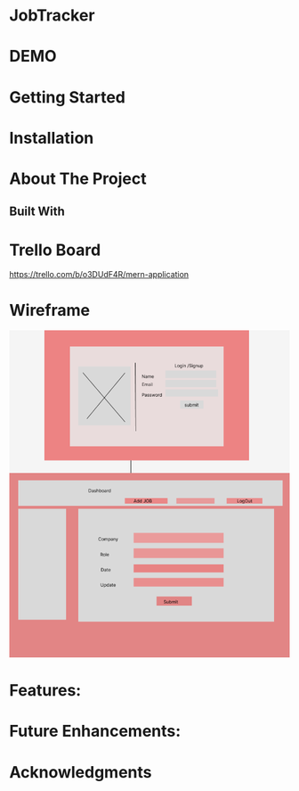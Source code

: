 # JobTracker
# DEMO

# Getting Started

# Installation

# About The Project

## Built With

# Trello Board
https://trello.com/b/o3DUdF4R/mern-application

# Wireframe
![Screenshot](src/images/WireframeMern.png)

# Features:

# Future Enhancements:

# Acknowledgments